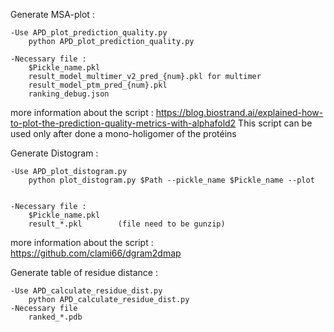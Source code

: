 Generate MSA-plot :
  
	-Use APD_plot_prediction_quality.py
		python APD_plot_prediction_quality.py

	-Necessary file :
		$Pickle_name.pkl
		result_model_multimer_v2_pred_{num}.pkl for multimer
		result_model_ptm_pred_{num}.pkl
		ranking_debug.json
more information about the script : https://blog.biostrand.ai/explained-how-to-plot-the-prediction-quality-metrics-with-alphafold2
This script can be used only after done a mono-holigomer of the protéins


Generate Distogram :

	-Use APD_plot_distogram.py
		python plot_distogram.py $Path --pickle_name $Pickle_name --plot
	
	
	-Necessary file :
		$Pickle_name.pkl
		result_*.pkl		(file need to be gunzip)
more information about the script : https://github.com/clami66/dgram2dmap

Generate table of residue distance :

	-Use APD_calculate_residue_dist.py
		python APD_calculate_residue_dist.py
  	-Necessary file
		ranked_*.pdb
